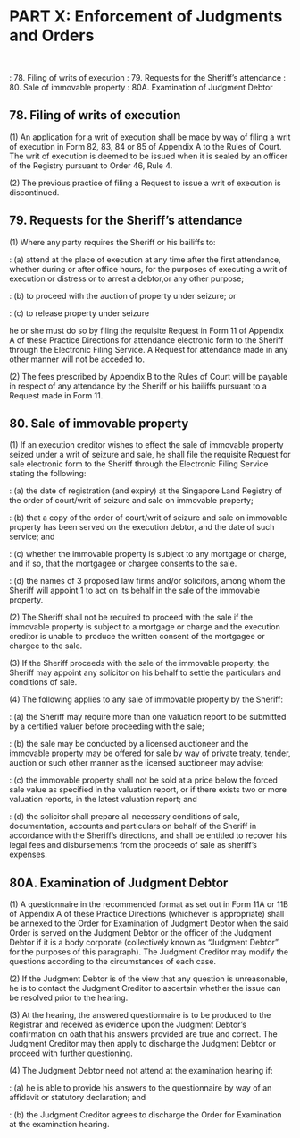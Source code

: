 # PART X: Enforcement of Judgments and Orders
&nbsp;

: 78\. Filing of writs of execution
: 79\. Requests for the Sheriff’s attendance
: 80\. Sale of immovable property
: 80A. Examination of Judgment Debtor

## 78. Filing of writs of execution

(1) An application for a writ of execution shall be made by way of filing a writ of execution in Form 82, 83, 84 or 85 of Appendix A to the Rules of Court. The writ of execution is deemed to be issued when it is sealed by an officer of the Registry pursuant to Order 46, Rule 4. 

(2) The previous practice of filing a Request to issue a writ of execution is discontinued.

## 79\. Requests for the Sheriff’s attendance

(1) Where any party requires the Sheriff or his bailiffs to:

: (a) attend at the place of execution at any time after the first attendance, whether during or after office hours, for the purposes of executing a writ of execution or distress or to arrest a debtor,or any other purpose;

: (b) to proceed with the auction of property under seizure; or

: (c) to release property under seizure

he or she must do so by filing the requisite Request in Form 11 of Appendix A of these Practice Directions for attendance electronic form to the Sheriff through the Electronic Filing Service. A Request for attendance made in any other manner will not be acceded to.

(2) The fees prescribed by Appendix B to the Rules of Court will be payable in respect of any attendance by the Sheriff or his bailiffs pursuant to a Request made in Form 11.

## 80. Sale of immovable property

(1) If an execution creditor wishes to effect the sale of immovable property seized under a writ of seizure and sale, he shall file the requisite Request for sale electronic form to the Sheriff through the Electronic Filing Service stating the following:

: (a) the date of registration (and expiry) at the Singapore Land Registry of the order of court/writ of seizure and sale on immovable property;

: (b) that a copy of the order of court/writ of seizure and sale on immovable property has been served on the execution debtor, and the date of such service; and

: (c) whether the immovable property is subject to any mortgage or charge, and if so, that the mortgagee or chargee consents to the sale.

: (d) the names of 3 proposed law firms and/or solicitors, among whom the Sheriff will appoint 1 to act on its behalf in the sale of the immovable property.

(2) The Sheriff shall not be required to proceed with the sale if the immovable property is subject to a mortgage or charge and the execution creditor is unable to produce the written consent of the mortgagee or chargee to the sale.

(3) If the Sheriff proceeds with the sale of the immovable property, the Sheriff may appoint any solicitor on his behalf to settle the particulars and conditions of sale.

(4) The following applies to any sale of immovable property by the Sheriff:

: (a) the Sheriff may require more than one valuation report to be submitted by a certified valuer before proceeding with the sale;

: (b) the sale may be conducted by a licensed auctioneer and the immovable property may be offered for sale by way of private treaty, tender, auction or such other manner as the licensed auctioneer may advise;

: (c) the immovable property shall not be sold at a price below the forced sale value as specified in the valuation report, or if there exists two or more valuation reports, in the latest valuation report; and

: (d) the solicitor shall prepare all necessary conditions of sale, documentation, accounts and particulars on behalf of the Sheriff in accordance with the Sheriff’s directions, and shall be entitled to recover his legal fees and disbursements from the proceeds of sale as sheriff’s expenses.

## 80A. Examination of Judgment Debtor

(1) A questionnaire in the recommended format as set out in Form 11A or 11B of Appendix A of these Practice Directions (whichever is appropriate) shall be annexed to the Order for Examination of Judgment Debtor when the said Order is served on the Judgment Debtor or the officer of the Judgment Debtor if it is a body corporate (collectively known as “Judgment Debtor” for the purposes of this paragraph). The Judgment Creditor may modify the questions according to the circumstances of each case.

(2) If the Judgment Debtor is of the view that any question is unreasonable, he is to contact the Judgment Creditor to ascertain whether the issue can be resolved prior to the hearing.

(3) At the hearing, the answered questionnaire is to be produced to the Registrar and received as evidence upon the Judgment Debtor’s confirmation on oath that his answers provided are true and correct. The Judgment Creditor may then apply to discharge the Judgment Debtor or proceed with further questioning.

(4) The Judgment Debtor need not attend at the examination hearing if:

: (a) he is able to provide his answers to the questionnaire by way of an affidavit or statutory declaration; and

: (b) the Judgment Creditor agrees to discharge the Order for Examination at the examination hearing.
